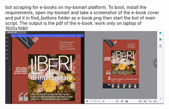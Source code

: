 bot scraping for e-books on my-bsmart platform. To boot, install the requirements, open my-bsmart and take a screenshot of the e-book cover and put it in find_buttons folder as e-book.png then start the bot of main script. The output is the pdf of the e-book.
work only on laptop of 1920x1080
![](./ezgif.com-gif-maker.gif)
